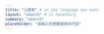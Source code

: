 ```yaml
---
title: "🔍搜索" # in any language you want
layout: "search" # is necessary
summary: "search"
placeholder: "请输入你想要搜索的内容"
---
```

